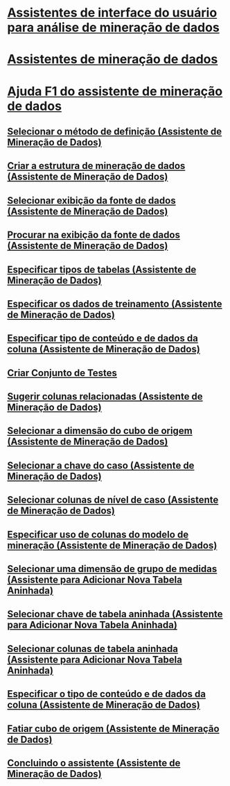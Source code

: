 # [Assistentes de interface do usuário para análise de mineração de dados](ui-wizards-data-mining.md)

# [Assistentes de mineração de dados](../data-mining-wizards.md)
# [Ajuda F1 do assistente de mineração de dados](../data-mining-wizard-f1-help-analysis-services-data-mining.md)
## [Selecionar o método de definição (Assistente de Mineração de Dados)](../select-the-definition-method-data-mining-wizard.md)
## [Criar a estrutura de mineração de dados (Assistente de Mineração de Dados)](../create-the-data-mining-structure-data-mining-wizard.md)
## [Selecionar exibição da fonte de dados (Assistente de Mineração de Dados)](../select-data-source-view-data-mining-wizard.md)
## [Procurar na exibição da fonte de dados (Assistente de Mineração de Dados)](../browse-data-source-view-data-mining-wizard.md)
## [Especificar tipos de tabelas (Assistente de Mineração de Dados)](../specify-table-types-data-mining-wizard.md)
## [Especificar os dados de treinamento (Assistente de Mineração de Dados)](../specify-the-training-data-data-mining-wizard.md)
## [Especificar tipo de conteúdo e de dados da coluna (Assistente de Mineração de Dados)](../specify-column-content-and-data-type-data-mining-wizard.md)
## [Criar Conjunto de Testes](../create-testing-set-data-mining-wizard.md)
## [Sugerir colunas relacionadas (Assistente de Mineração de Dados)](../suggest-related-columns-data-mining-wizard.md)
## [Selecionar a dimensão do cubo de origem (Assistente de Mineração de Dados)](../select-the-source-cube-dimension-data-mining-wizard.md)
## [Selecionar a chave do caso (Assistente de Mineração de Dados)](../select-the-case-key-data-mining-wizard.md)
## [Selecionar colunas de nível de caso (Assistente de Mineração de Dados)](../select-case-level-columns-data-mining-wizard.md)
## [Especificar uso de colunas do modelo de mineração (Assistente de Mineração de Dados)](../specify-mining-model-column-usage-data-mining-wizard.md)
## [Selecionar uma dimensão de grupo de medidas (Assistente para Adicionar Nova Tabela Aninhada)](../select-a-measure-group-dimension-add-new-nested-table-wizard.md)
## [Selecionar chave de tabela aninhada (Assistente para Adicionar Nova Tabela Aninhada)](../select-nested-table-key-add-new-nested-table-wizard.md)
## [Selecionar colunas de tabela aninhada (Assistente para Adicionar Nova Tabela Aninhada)](../select-nested-table-columns-add-new-nested-table-wizard.md)
## [Especificar o tipo de conteúdo e de dados da coluna (Assistente de Mineração de Dados)](../specify-the-column-s-content-and-data-type-data-mining-wizard.md)
## [Fatiar cubo de origem (Assistente de Mineração de Dados)](../slice-source-cube-data-mining-wizard.md)
## [Concluindo o assistente (Assistente de Mineração de Dados)](../completing-the-wizard-data-mining-wizard.md)

